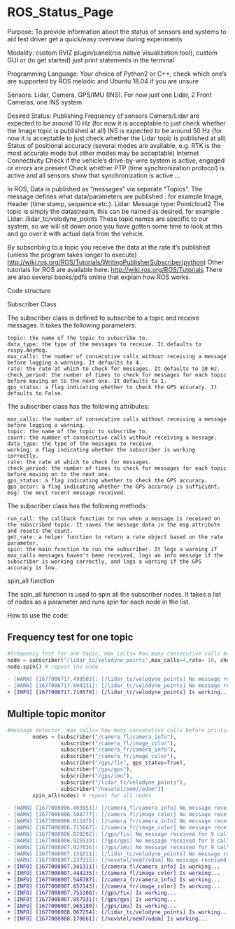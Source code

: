 # ROS_Status_Page
Purpose: To provide information about the status of sensors and systems to aid test driver get a quick/easy overview during experiments

Modality: custom RVIZ plugin/panel(ros native visualization tool), custom GUI or (to get started) just print statements in the terminal

Programming Language: Your choice of Python2 or C++, check which one’s are supported by ROS melodic and Ubuntu 18.04 if you are unsure

Sensors: Lidar, Camera, GPS/IMU (INS). 
For now just one Lidar, 2 Front Cameras, one INS system

Desired Status: 
Publishing Frequency of sensors 
Camera/Lidar are expected to be around 10 Hz (for now it is acceptable to just check whether the Image topic is published at all) 
INS is expected to be around 50 Hz (for now it is acceptable to just check whether the Lidar topic is published at all) 
Status of positional accuracy (several modes are available, e.g. RTK is the most accurate mode but other modes may be acceptable)
Internet Connectivity
Check if the vehicle’s drive-by-wire system is active, engaged or errors are present
Check whether PTP (time synchronization protocol) is active and all sensors show that synchronization is active
…

In ROS, Data is published as “messages” via separate “Topics”. 
The message defines what data/parameters are published : for example Image, Header (time stamp, sequence etc.). Lidar: Message type: Pointcloud2
The topic is simply the datastream, this can be named as desired, for example Lidar: /lidar_tc/velodyne_points
These topic names are specific to our system, so we will sit down once you have gotten some time to look at this and go over it with actual data from the vehicle. 

By subscribing to a topic you receive the data at the rate it’s published (unless the program takes longer to execute) http://wiki.ros.org/ROS/Tutorials/WritingPublisherSubscriber(python) 
Other tutorials for ROS are available here: http://wiki.ros.org/ROS/Tutorials 
There are also several books/pdfs online that explain how ROS works. 


<h> Code structure </h>

Subscriber Class

The subscriber class is defined to subscribe to a topic and receive messages. It takes the following parameters:

    topic: the name of the topic to subscribe to.
    data_type: the type of the messages to receive. It defaults to rospy.AnyMsg.
    max_calls: the number of consecutive calls without receiving a message before logging a warning. It defaults to 4.
    rate: the rate at which to check for messages. It defaults to 10 Hz.
    check_period: the number of times to check for messages for each topic before moving on to the next one. It defaults to 1.
    gps_status: a flag indicating whether to check the GPS accuracy. It defaults to False.

The subscriber class has the following attributes:

    max_calls: the number of consecutive calls without receiving a message before logging a warning.
    topic: the name of the topic to subscribe to.
    count: the number of consecutive calls without receiving a message.
    data_type: the type of the messages to receive.
    working: a flag indicating whether the subscriber is working correctly.
    rate: the rate at which to check for messages.
    check_period: the number of times to check for messages for each topic before moving on to the next one.
    gps_status: a flag indicating whether to check the GPS accuracy.
    gps_accur: a flag indicating whether the GPS accuracy is sufficient.
    msg: the most recent message received.

The subscriber class has the following methods:

    run_call: the callback function to run when a message is received on the subscribed topic. It saves the message data in the msg attribute and resets the count.
    get_rate: a helper function to return a rate object based on the rate parameter.
    spin: the main function to run the subscriber. It logs a warning if max_calls messages haven't been received, logs an info message if the subscriber is working correctly, and logs a warning if the GPS accuracy is low.

spin_all function

The spin_all function is used to spin all the subscriber nodes. It takes a list of nodes as a parameter and runs spin for each node in the list.

<h> How to use the code: </h>

<h2> Frequency test for one topic </h2>

```python
#frequency test for one topic, max_calls= how many consecutive calls before printing warnning,rate= hz, check_period= how many times to check the topic, gps_status= enable gps accuracy testing
node = subscriber("/lidar_tc/velodyne_points",max_calls=4,rate= 10, check_period=-1, gps_status=False)
node.spin() # repeat the node
```
```diff
- [WARN] [1677006717.499503]: [/lidar_tc/velodyne_points] No message received for 33 calls on rate of 10 Hz.
- [WARN] [1677006717.604131]: [/lidar_tc/velodyne_points] No message received for 34 calls on rate of 10 Hz.
+ [INFO] [1677006717.710579]: [/lidar_tc/velodyne_points] Is working...
```

<h2> Multiple topic monitor </h2>

```python
#message detector, max_calls= how many consecutive calls before printing warnning, check_period= how many times to check for each topic before going to the next one, gps_status= enable gps accuracy testing.
        nodes = [subscriber("/camera_fl/camera_info"),
                 subscriber("/camera_fl/image_color"),
                 subscriber("/camera_fr/camera_info"),
                 subscriber("/camera_fr/image_color"),
                 subscriber("/gps/fix", gps_status=True),
                 subscriber("/gps/gps"),
                 subscriber("/gps/imu"),
                 subscriber("/lidar_tc/velodyne_points"),
                 subscriber("/novatel/oem7/odom")]
        spin_all(nodes) # repeat for all nodes
```

```diff
- [WARN] [1677008006.403953]: [/camera_fl/camera_info] No message received for 8 calls on rate of 10 Hz.
- [WARN] [1677008006.508777]: [/camera_fl/image_color] No message received for 8 calls on rate of 10 Hz.
- [WARN] [1677008006.611975]: [/camera_fr/camera_info] No message received for 8 calls on rate of 10 Hz.
- [WARN] [1677008006.715667]: [/camera_fr/image_color] No message received for 9 calls on rate of 10 Hz.
- [WARN] [1677008006.820292]: [/gps/fix] No message received for 9 calls on rate of 10 Hz.
- [WARN] [1677008006.925539]: [/gps/gps] No message received for 9 calls on rate of 10 Hz.
- [WARN] [1677008007.027636]: [/gps/imu] No message received for 9 calls on rate of 10 Hz.
- [WARN] [1677008007.131011]: [/lidar_tc/velodyne_points] No message received for 9 calls on rate of 10 Hz.
- [WARN] [1677008007.237315]: [/novatel/oem7/odom] No message received for 9 calls on rate of 10 Hz.
+ [INFO] [1677008007.341311]: [/camera_fl/camera_info] Is working...
+ [INFO] [1677008007.444135]: [/camera_fl/image_color] Is working...
+ [INFO] [1677008007.546787]: [/camera_fr/camera_info] Is working...
+ [INFO] [1677008007.652143]: [/camera_fr/image_color] Is working...
+ [INFO] [1677008007.755100]: [/gps/fix] Is working...
+ [INFO] [1677008007.857931]: [/gps/gps] Is working...
+ [INFO] [1677008007.965180]: [/gps/imu] Is working...
+ [INFO] [1677008008.067254]: [/lidar_tc/velodyne_points] Is working...
+ [INFO] [1677008008.170661]: [/novatel/oem7/odom] Is working...
```
